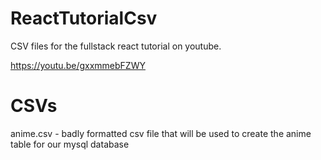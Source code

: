 # ReactTutorialCsv
CSV files for the fullstack react tutorial on youtube.

https://youtu.be/gxxmmebFZWY

# CSVs

anime.csv - badly formatted csv file that will be used to create the anime table for our mysql database
